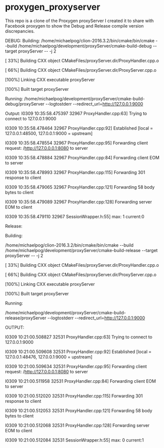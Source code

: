 # proxygen_proxyserver

This repo is a clone of the Proxygen proxyServer
I created it to share with Facebook proxygen to show the Debug and Release compile version discrepancies.

DEBUG:
Building:
/home/michaelpog/clion-2016.3.2/bin/cmake/bin/cmake --build /home/michaelpog/development/proxyServer/cmake-build-debug --target proxyServer -- -j 2

[ 33%] Building CXX object CMakeFiles/proxyServer.dir/ProxyHandler.cpp.o

[ 66%] Building CXX object CMakeFiles/proxyServer.dir/ProxyServer.cpp.o

[100%] Linking CXX executable proxyServer

[100%] Built target proxyServer

Running:
/home/michaelpog/development/proxyServer/cmake-build-debug/proxyServer --logtostderr --redirect_url=http://127.0.0.1:9000

Output:
I0309 10:35:58.475397 32967 ProxyHandler.cpp:63] Trying to connect to 127.0.0.1:9000

I0309 10:35:58.478464 32967 ProxyHandler.cpp:92] Established [local = 127.0.0.1:48500, 127.0.0.1:9000 = upstream]

I0309 10:35:58.478554 32967 ProxyHandler.cpp:95] Forwarding client request: /http://127.0.0.0.1:8080 to server

I0309 10:35:58.478884 32967 ProxyHandler.cpp:84] Forwarding client EOM to server

I0309 10:35:58.478993 32967 ProxyHandler.cpp:115] Forwarding 301 response to client

I0309 10:35:58.479065 32967 ProxyHandler.cpp:121] Forwarding 58 body bytes to client

I0309 10:35:58.479089 32967 ProxyHandler.cpp:128] Forwarding server EOM to client

I0309 10:35:58.479110 32967 SessionWrapper.h:55] max: 1 current:0


Release:

Building:

/home/michaelpog/clion-2016.3.2/bin/cmake/bin/cmake --build /home/michaelpog/development/proxyServer/cmake-build-release --target proxyServer -- -j 2

[ 33%] Building CXX object CMakeFiles/proxyServer.dir/ProxyHandler.cpp.o

[ 66%] Building CXX object CMakeFiles/proxyServer.dir/ProxyServer.cpp.o

[100%] Linking CXX executable proxyServer

[100%] Built target proxyServer

Running:

/home/michaelpog/development/proxyServer/cmake-build-release/proxyServer --logtostderr --redirect_url=http://127.0.0.1:9000

OUTPUT:

I0309 10:21:00.508827 32531 ProxyHandler.cpp:63] Trying to connect to 127.0.0.1:9000

I0309 10:21:00.509608 32531 ProxyHandler.cpp:92] Established [local = 127.0.0.1:48476, 127.0.0.1:9000 = upstream]

I0309 10:21:00.509634 32531 ProxyHandler.cpp:95] Forwarding client request: /http://127.0.0.0.1:8080 to server

I0309 10:21:00.511958 32531 ProxyHandler.cpp:84] Forwarding client EOM to server

I0309 10:21:00.512020 32531 ProxyHandler.cpp:115] Forwarding 301 response to client

I0309 10:21:00.512053 32531 ProxyHandler.cpp:121] Forwarding 58 body bytes to client

I0309 10:21:00.512068 32531 ProxyHandler.cpp:128] Forwarding server EOM to client

I0309 10:21:00.512084 32531 SessionWrapper.h:55] max: 0 current:1
